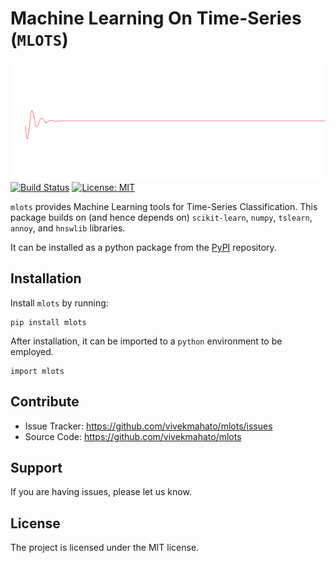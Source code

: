 # Machine Learning On Time-Series (```MLOTS```)

 ![](docs/source/signal.gif)  
 [![Build Status](https://travis-ci.com/vivekmahato/mlots.svg?branch=main)](https://travis-ci.com/vivekmahato/mlots)
 [![License: MIT](https://img.shields.io/badge/License-MIT-yellow.svg)](https://opensource.org/licenses/MIT)

```mlots``` provides Machine Learning tools for Time-Series Classification.
This package builds on (and hence depends on) ```scikit-learn```, ```numpy```, ```tslearn```, ```annoy```, and ```hnswlib``` libraries.

It can be installed as a python package from the [PyPI](https://pypi.org/project/mlots/) repository.

## Installation

Install ```mlots``` by running:

   <pre><code class="python">pip install mlots
</code></pre>

After installation, it can be imported to a ```python``` environment to be employed.

   <pre><code class="python">import mlots
</code></pre>

## Contribute

- Issue Tracker: https://github.com/vivekmahato/mlots/issues
- Source Code: https://github.com/vivekmahato/mlots

## Support

If you are having issues, please let us know.

## License

The project is licensed under the MIT license.
